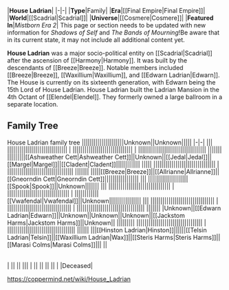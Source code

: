 |**House Ladrian**|
|-|-|
|**Type**|Family|
|**Era**|[[Final Empire\|Final Empire]]|
|**World**|[[Scadrial\|Scadrial]]|
|**Universe**|[[Cosmere\|Cosmere]]|
|**Featured In**|*Mistborn Era 2*|
This page or section needs to be updated with new information for *Shadows of Self* and *The Bands of Mourning*!Be aware that in its current state, it may not include all additional content yet.

**House Ladrian** was a major socio-political entity on [[Scadrial\|Scadrial]] after the ascension of [[Harmony\|Harmony]].
It was built by the descendants of [[Breeze\|Breeze]]. Notable members included [[Breeze\|Breeze]], [[Waxillium\|Waxillium]], and [[Edwarn Ladrian\|Edwarn]].
The House is currently on its sixteenth generation, with Edwarn being the 15th Lord of House Ladrian.
House Ladrian built the Ladrian Mansion in the 4th Octant of [[Elendel\|Elendel]]. They formerly owned a large ballroom in a separate location.

## Family Tree
House Ladrian family tree
|||||||||||||||||||||Unknown||Unknown|||||
|-|-|
|||
||||||||||||||||||||||||||||||
|
||||||||||||||||||||||||||||||
|
||||||||||||||||||||||||||||||||||
|||||||
|||||||||[[Ashweather Cett\|Ashweather Cett]]||Unknown||[[Jedal\|Jedal]]||[[Margel\|Margel]]||[[Cladent\|Cladent]]||||||||||||
|||||
|||||||||||||||||||||||||||||||
|
|||||||||||||||||||||||||||||||||
|||||||
|||||[[Breeze\|Breeze]]||[[Allrianne\|Allrianne]]||[[Gneorndin Cett\|Gneorndin Cett]]|||||||||||||||||
|||
||||||||||||||||||||[[Spook\|Spook]]||Unknown|||||||
|||
|||||||||||||||||||||||||||||||
|
|||||||||||||||||||||||||||||||
|
||||||||||||[[Vwafendal\|Vwafendal]]||Unknown||||||||||||||||
|||
||||||||||||||||||||||||||||||||
|
||||||||||||||||||||||||||||||||
|
||||||||||||||||||||||||||||||||||
|||||||
|Unknown||[[Edwarn Ladrian\|Edwarn]]||Unknown||Unknown||Unknown||[[Jackstom Harms\|Jackstom Harms]]||Unknown||
|||||||||
|||||||||||||||||||||||||||||||||
|
||||||||||||||||||||||||||||||||||
||||||
|||[[Hinston Ladrian\|Hinston]]||||||[[Telsin Ladrian\|Telsin]]||[[Waxillium Ladrian\|Wax]]||[[Steris Harms\|Steris Harms]]||[[Marasi Colms\|Marasi Colms]]|||
||

|||
|-|-|
|
||
||
|||
|
||
||
||
||
| |Deceased|




https://coppermind.net/wiki/House_Ladrian